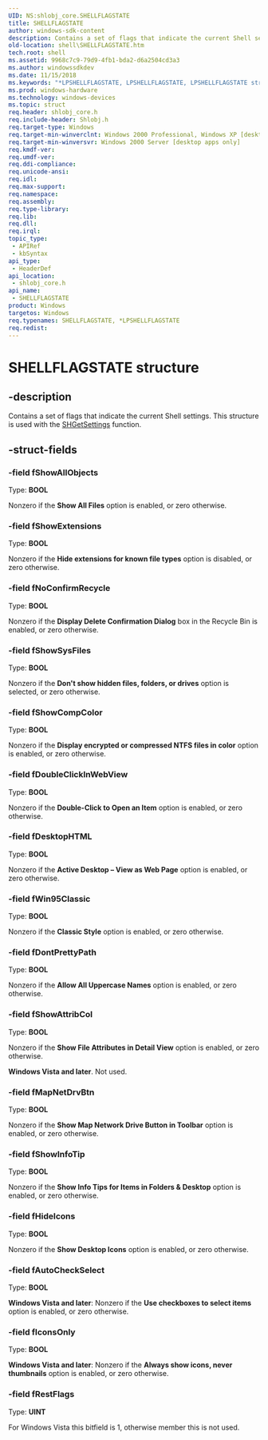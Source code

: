 ```yaml
---
UID: NS:shlobj_core.SHELLFLAGSTATE
title: SHELLFLAGSTATE
author: windows-sdk-content
description: Contains a set of flags that indicate the current Shell settings. This structure is used with the SHGetSettings function.
old-location: shell\SHELLFLAGSTATE.htm
tech.root: shell
ms.assetid: 9968c7c9-79d9-4fb1-bda2-d6a2504cd3a3
ms.author: windowssdkdev
ms.date: 11/15/2018
ms.keywords: "*LPSHELLFLAGSTATE, LPSHELLFLAGSTATE, LPSHELLFLAGSTATE structure pointer [Windows Shell], SHELLFLAGSTATE, SHELLFLAGSTATE structure [Windows Shell], _win32_SHELLFLAGSTATE, shell.SHELLFLAGSTATE, shlobj_core/LPSHELLFLAGSTATE, shlobj_core/SHELLFLAGSTATE"
ms.prod: windows-hardware
ms.technology: windows-devices
ms.topic: struct
req.header: shlobj_core.h
req.include-header: Shlobj.h
req.target-type: Windows
req.target-min-winverclnt: Windows 2000 Professional, Windows XP [desktop apps only]
req.target-min-winversvr: Windows 2000 Server [desktop apps only]
req.kmdf-ver: 
req.umdf-ver: 
req.ddi-compliance: 
req.unicode-ansi: 
req.idl: 
req.max-support: 
req.namespace: 
req.assembly: 
req.type-library: 
req.lib: 
req.dll: 
req.irql: 
topic_type:
 - APIRef
 - kbSyntax
api_type:
 - HeaderDef
api_location:
 - shlobj_core.h
api_name:
 - SHELLFLAGSTATE
product: Windows
targetos: Windows
req.typenames: SHELLFLAGSTATE, *LPSHELLFLAGSTATE
req.redist: 
---
```


# SHELLFLAGSTATE structure


## -description


Contains a set of flags that indicate the current Shell settings. This structure is used with the <a href="https://msdn.microsoft.com/728a4004-f35d-4592-baf1-456a613a3344">SHGetSettings</a> function.


## -struct-fields




### -field fShowAllObjects

Type: <b>BOOL</b>

Nonzero if the <b>Show All Files</b> option is enabled, or zero otherwise.


### -field fShowExtensions

Type: <b>BOOL</b>

Nonzero if the <b>Hide extensions for known file types</b> option is disabled, or zero otherwise.


### -field fNoConfirmRecycle

Type: <b>BOOL</b>

Nonzero if the <b>Display Delete Confirmation Dialog</b> box in the Recycle Bin is enabled, or zero otherwise.


### -field fShowSysFiles

Type: <b>BOOL</b>

Nonzero if the <b>Don't show hidden files, folders, or drives</b> option is selected, or zero otherwise.


### -field fShowCompColor

Type: <b>BOOL</b>

Nonzero if the <b>Display encrypted or compressed NTFS files in color</b> option is enabled, or zero otherwise.


### -field fDoubleClickInWebView

Type: <b>BOOL</b>

Nonzero if the <b>Double-Click to Open an Item</b> option is enabled, or zero otherwise.


### -field fDesktopHTML

Type: <b>BOOL</b>

Nonzero if the <b>Active Desktop – View as Web Page</b> option is enabled, or zero otherwise.


### -field fWin95Classic

Type: <b>BOOL</b>

Nonzero if the <b>Classic Style</b> option is enabled, or zero otherwise.


### -field fDontPrettyPath

Type: <b>BOOL</b>

Nonzero if the <b>Allow All Uppercase Names</b> option is enabled, or zero otherwise.


### -field fShowAttribCol

Type: <b>BOOL</b>

Nonzero if the <b>Show File Attributes in Detail View</b> option is enabled, or zero otherwise. 
                    

<b>Windows Vista and later</b>. Not used.


### -field fMapNetDrvBtn

Type: <b>BOOL</b>

Nonzero if the <b>Show Map Network Drive Button in Toolbar</b> option is enabled, or zero otherwise.


### -field fShowInfoTip

Type: <b>BOOL</b>

Nonzero if the <b>Show Info Tips for Items in Folders &amp; Desktop</b> option is enabled, or zero otherwise.


### -field fHideIcons

Type: <b>BOOL</b>

Nonzero if the <b>Show Desktop Icons</b> option is enabled, or zero otherwise.


### -field fAutoCheckSelect

Type: <b>BOOL</b>

<b>Windows Vista and later</b>: Nonzero if the <b>Use checkboxes to select  items</b> option is enabled, or zero otherwise.


### -field fIconsOnly

Type: <b>BOOL</b>

<b>Windows Vista and later</b>: Nonzero if the <b>Always show icons, never thumbnails</b> option is enabled, or zero otherwise.


### -field fRestFlags

Type: <b>UINT</b>

For Windows Vista this bitfield is 1, otherwise member this is not used.

